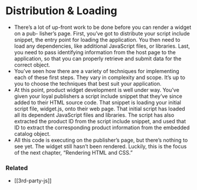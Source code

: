 # Distribution & Loading

- There’s a lot of up-front work to be done before you can render a widget on a pub- lisher’s page. First, you’ve got to distribute your script include snippet, the entry point for loading the application. You then need to load any dependencies, like additional JavaScript files, or libraries. Last, you need to pass identifying information from the host page to the application, so that you can properly retrieve and submit data for the correct object.
- You’ve seen how there are a variety of techniques for implementing each of these first steps. They vary in complexity and scope. It’s up to you to choose the techniques that best suit your application.
- At this point, product widget development is well under way. You’ve given your loyal publishers a script include snippet that they’ve since added to their HTML source code. That snippet is loading your initial script file, widget.js, onto their web page. That initial script has loaded all its dependent JavaScript files and libraries. The script has also extracted the product ID from the script include snippet, and used that ID to extract the corresponding product information from the embedded catalog object.
- All this code is executing on the publisher’s page, but there’s nothing to see yet. The widget still hasn’t been rendered. Luckily, this is the focus of the next chapter, “Rendering HTML and CSS.”

### Related

- [[3rd-party-js]]


